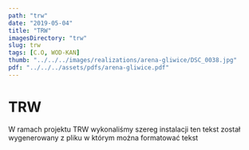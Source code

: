 ```yaml
---
path: "trw"
date: "2019-05-04"
title: "TRW"
imagesDirectory: "trw"
slug: trw
tags: [C.O, WOD-KAN]
thumb: "../../../images/realizations/arena-gliwice/DSC_0038.jpg"
pdf: "../../../assets/pdfs/arena-gliwice.pdf"
---
```


# TRW

W ramach projektu TRW wykonaliśmy szereg instalacji 
ten tekst został wygenerowany z pliku w którym można formatować tekst
